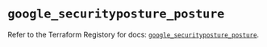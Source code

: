 # `google_securityposture_posture`

Refer to the Terraform Registory for docs: [`google_securityposture_posture`](https://registry.terraform.io/providers/hashicorp/google-beta/5.26.0/docs/resources/google_securityposture_posture).
